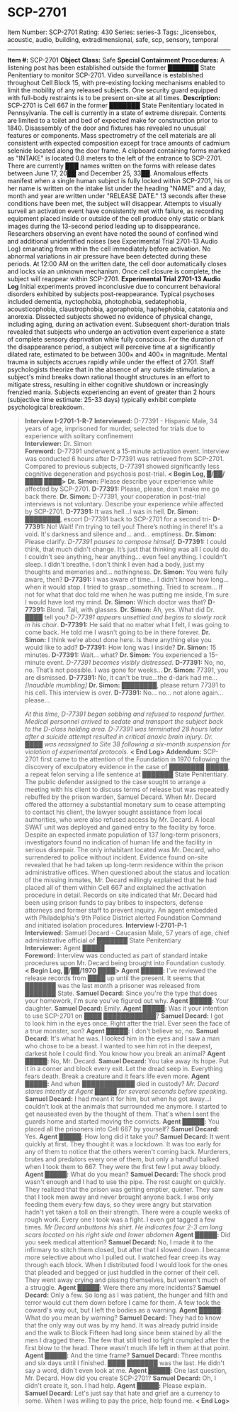 # SCP-2701
Item Number: SCP-2701
Rating: 430
Series: series-3
Tags: _licensebox, acoustic, audio, building, extradimensional, safe, scp, sensory, temporal

---

**Item #:** SCP-2701
**Object Class:** Safe
**Special Containment Procedures:** A listening post has been established outside the former ███████ State Penitentiary to monitor SCP-2701. Video surveillance is established throughout Cell Block 15, with pre-existing locking mechanisms enabled to limit the mobility of any released subjects. One security guard equipped with full-body restraints is to be present on-site at all times.
**Description:** SCP-2701 is Cell 667 in the former ███████ State Penitentiary located in Pennsylvania. The cell is currently in a state of extreme disrepair. Contents are limited to a toilet and bed of expected make for construction prior to 1840. Disassembly of the door and fixtures has revealed no unusual features or components. Mass spectrometry of the cell materials are all consistent with expected composition except for trace amounts of cadmium selenide located along the door frame. A clipboard containing forms marked as "INTAKE" is located 0.8 meters to the left of the entrance to SCP-2701. There are currently ███ names written on the forms with release dates between June 17, 20██ and December 25, 33██.
Anomalous effects manifest when a single human subject is fully locked within SCP-2701, his or her name is written on the intake list under the heading "NAME" and a day, month and year are written under "RELEASE DATE." 13 seconds after these conditions have been met, the subject will disappear. Attempts to visually surveil an activation event have consistently met with failure, as recording equipment placed inside or outside of the cell produce only static or blank images during the 13-second period leading up to disappearance. Researchers observing an event have noted the sound of confined wind and additional unidentified noises (see Experimental Trial 2701-13 Audio Log) emanating from within the cell immediately before activation. No abnormal variations in air pressure have been detected during these periods. At 12:00 AM on the written date, the cell door automatically closes and locks via an unknown mechanism. Once cell closure is complete, the subject will reappear within SCP-2701.
**Experimental Trial 2701-13 Audio Log**
Initial experiments proved inconclusive due to concurrent behavioral disorders exhibited by subjects post-reappearance. Typical psychoses included dementia, nyctophobia, photophobia, sedatephobia, acousticophobia, claustrophobia, agoraphobia, haphephobia, catatonia and anorexia. Dissected subjects showed no evidence of physical change, including aging, during an activation event.
Subsequent short-duration trials revealed that subjects who undergo an activation event experience a state of complete sensory deprivation while fully conscious. For the duration of the disappearance period, a subject will perceive time at a significantly dilated rate, estimated to be between 300× and 400× in magnitude. Mental trauma in subjects accrues rapidly while under the effect of 2701. Staff psychologists theorize that in the absence of any outside stimulation, a subject's mind breaks down rational thought structures in an effort to mitigate stress, resulting in either cognitive shutdown or increasingly frenzied mania. Subjects experiencing an event of greater than 2 hours (subjective time estimate: 25-33 days) typically exhibit complete psychological breakdown.
> **Interview I-2701-1-R-7**
> **Interviewed:** D-77391 - Hispanic Male, 34 years of age, imprisoned for murder, selected for trials due to experience with solitary confinement  
>  **Interviewer:** Dr. Simon  
>  **Foreword:** D-77391 underwent a 15-minute activation event. Interview was conducted 6 hours after D-77391 was retrieved from SCP-2701. Compared to previous subjects, D-77391 showed significantly less cognitive degeneration and psychosis post-trial.
> **< Begin Log, █/██/████ ████>**
> **Dr. Simon:** Please describe your experience while affected by SCP-2701.
> **D-77391:** Please, please, don't make me go back there.
> **Dr. Simon:** D-77391, your cooperation in post-trial interviews is not voluntary. Describe your experience while affected by SCP-2701.
> **D-77391:** It was hell…I was in hell.
> **Dr. Simon:** ████████, escort D-77391 back to SCP-2701 for a second tri-
> **D-77391:** No! Wait! I'm trying to tell you! There’s nothing in there! It's a void. It's darkness and silence and… and… emptiness.
> **Dr. Simon:** Please clarify.
> _D-77391 pauses to compose himself._
> **D-77391:** I could think, that much didn't change. It’s just that thinking was all I could do. I couldn't see anything, hear anything… even feel anything. I couldn't sleep. I didn't breathe. I don’t think I even had a body, just my thoughts and memories and… nothingness.
> **Dr. Simon:** You were fully aware, then?
> **D-77391:** I was aware of time… I didn't know how long…when it would stop. I tried to grasp…something. Tried to scream… If not for what that doc told me when he was putting me inside, I’m sure I would have lost my mind.
> **Dr. Simon:** Which doctor was that?
> **D-77391:** Blond. Tall, with glasses.
> **Dr. Simon:** Ah, yes. What did Dr. ████ tell you?
> _D-77391 appears unsettled and begins to slowly rock in his chair_.
> **D-77391:** He said that no matter what I felt, I was going to come back. He told me I wasn't going to be in there forever.
> **Dr. Simon:** I think we’re about done here. Is there anything else you would like to add?
> **D-77391:** How long was I inside?
> **Dr. Simon:** 15 minutes.
> **D-77391:** Wait… what?
> **Dr. Simon:** You experienced a 15-minute event.
> _D-77391 becomes visibly distressed_.
> **D-77391:** No, no, no. That’s not possible. I was gone for weeks…
> **Dr. Simon:** 77391, you are dismissed.
> **D-77391:** No, it can't be true…the d-dark had me… _[Inaudible mumbling]_
> **Dr. Simon:** ████████, please return 77391 to his cell. This interview is over.
> **D-77391:** No… no… not alone again… please…  
>    
>  _At this time, D-77391 began sobbing and refused to respond further. Medical personnel arrived to sedate and transport the subject back to the D-class holding area. D-77391 was terminated 28 hours later after a suicide attempt resulted in critical anoxic brain injury._
> _Dr. ████ was reassigned to Site 38 following a six-month suspension for violation of experimental protocols._
> **< End Log>**
**Addendum:** SCP-2701 first came to the attention of the Foundation in 1970 following the discovery of exculpatory evidence in the case of ████████ █████, a repeat felon serving a life sentence at ███████ State Penitentiary. The public defender assigned to the case sought to arrange a meeting with his client to discuss terms of release but was repeatedly rebuffed by the prison warden, Samuel Decard. When Mr. Decard offered the attorney a substantial monetary sum to cease attempting to contact his client, the lawyer sought assistance from local authorities, who were also refused access by Mr. Decard. A local SWAT unit was deployed and gained entry to the facility by force.
Despite an expected inmate population of 137 long-term prisoners, investigators found no indication of human life and the facility in serious disrepair. The only inhabitant located was Mr. Decard, who surrendered to police without incident. Evidence found on-site revealed that he had taken up long-term residence within the prison administrative offices. When questioned about the status and location of the missing inmates, Mr. Decard willingly explained that he had placed all of them within Cell 667 and explained the activation procedure in detail. Records on site indicated that Mr. Decard had been using prison funds to pay bribes to inspectors, defense attorneys and former staff to prevent inquiry. An agent embedded with Philadelphia's 9th Police District alerted Foundation Command and initiated isolation procedures.
> **Interview I-2701-P-1**  
>  **Interviewed:** Samuel Decard - Caucasian Male, 57 years of age, chief administrative official of ███████ State Penitentiary  
>  **Interviewer:** Agent █████  
>  **Foreword:** Interview was conducted as part of standard intake procedures upon Mr. Decard being brought into Foundation custody.
> **< Begin Log, █/██/1970 ████>**
> **Agent █████:** I've reviewed the release records from ████ up until the present. It seems that ███████ was the last month a prisoner was released from ███████ State.
> **Samuel Decard:** Since you're the type that does your homework, I'm sure you've figured out why.
> **Agent █████:** Your daughter.
> **Samuel Decard:** Emily.
> **Agent █████:** Was it your intention to use SCP-2701 on ████ ████████████?
> **Samuel Decard:** I got to look him in the eyes once. Right after the trial. Ever seen the face of a true monster, son?
> **Agent █████:** I don't believe so, no.
> **Samuel Decard:** It's what he was. I looked him in the eyes and I saw a man who chose to be a beast. I wanted to see him rot in the deepest, darkest hole I could find. You know how you break an animal?
> **Agent █████:** No, Mr. Decard.
> **Samuel Decard:** You take away its hope. Put it in a corner and block every exit. Let the dread seep in. Everything fears death. Break a creature and it fears life even more.
> **Agent █████:** And when ████████████ died in custody?
> _Mr. Decard stares intently at Agent █████ for several seconds before speaking._
> **Samuel Decard:** I had meant it for him, but when he got away…I couldn't look at the animals that surrounded me anymore. I started to get nauseated even by the thought of them. That's when I sent the guards home and started moving the convicts.
> **Agent █████:** You placed all the prisoners into Cell 667 by yourself?
> **Samuel Decard:** Yes.
> **Agent █████:** How long did it take you?
> **Samuel Decard:** It went quickly at first. They thought it was a lockdown. It was too early for any of them to notice that the others weren't coming back. Murderers, brutes and predators every one of them, but only a handful balked when I took them to 667. They were the first few I put away bloody.
> **Agent █████:** What do you mean?
> **Samuel Decard:** The shock prod wasn't enough and I had to use the pipe. The rest caught on quickly. They realized that the prison was getting emptier, quieter. They saw that I took men away and never brought anyone back. I was only feeding them every few days, so they were angry but starvation hadn't yet taken a toll on their strength. There were a couple weeks of rough work. Every one I took was a fight. I even got tagged a few times.
> _Mr Decard unbuttons his shirt. He indicates four 2-3 cm long scars located on his right side and lower abdomen_
> **Agent █████:** Did you seek medical attention?
> **Samuel Decard:** No, I made it to the infirmary to stitch them closed, but after that I slowed down. I became more selective about who I pulled out. I watched fear creep its way through each block. When I distributed food I would look for the ones that pleaded and begged or just huddled in the corner of their cell. They went away crying and pissing themselves, but weren't much of a struggle.
> **Agent █████:** Were there any more incidents?
> **Samuel Decard:** Only a few. So long as I was patient, the hunger and filth and terror would cut them down before I came for them. A few took the coward's way out, but I left the bodies as a warning.
> **Agent █████:** What do you mean by warning?
> **Samuel Decard:** They had to know that the only way out was by my hand. It was already putrid inside and the walk to Block Fifteen had long since been stained by all the men I dragged there. The few that still tried to fight crumpled after the first blow to the head. There wasn't much life left in them at that point.
> **Agent █████:** And the time frame?
> **Samuel Decard:** Three months and six days until I finished. ████ ███████ was the last. He didn't say a word, didn't even look at me.
> **Agent █████:** One last question, Mr. Decard. How did you create SCP-2701?
> **Samuel Decard:** Oh, I didn't create it, son. I had help.
> **Agent █████:** Please explain.
> **Samuel Decard:** Let's just say that hate and grief are a currency to some. When I was willing to pay the price, help found me.
> **< End Log>**
